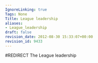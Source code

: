 ```yaml
---
IgnoreLinking: true
Tags: None
Title: League leadership
aliases:
- League_leadership
draft: false
revision_date: 2012-08-30 15:33:07+00:00
revision_id: 9433
---
```


#REDIRECT The League leadership